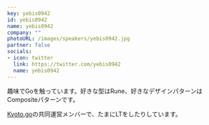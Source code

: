 ```yaml
---
key: yebis0942
id: yebis0942
name: yebis0942
company: ""
photoURL: /images/speakers/yebis0942.jpg
partner: false
socials:
- icon: twitter
  link: https://twitter.com/yebis0942
  name: yebis0942
---
```

趣味でGoを触っています。好きな型はRune、好きなデザインパターンはCompositeパターンです。

 [Kyoto.go](https://kyotogo.connpass.com/)の共同運営メンバーで、たまにLTをしたりしています。